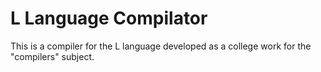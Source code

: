 # L Language Compilator

This is a compiler for the L language developed as a college work for the "compilers" subject. 
